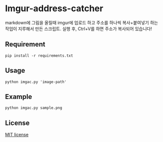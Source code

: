 # Imgur-address-catcher

markdown에 그림을 올릴때 imgur에 업로드 하고 주소를 하나씩 복사+붙여넣기 
하는 작업이 지루해서 만든 스크립트.
실행 후, Ctrl+V를 하면 주소가 복사되어 있습니다!

## Requirement
```pip install -r requirements.txt```

## Usage
```python imgac.py 'image-path'```

## Example
```python imgac.py sample.png```

## License
[MIT license](https://github.com/nishanths/license/blob/master/LICENSE)
